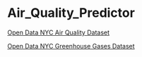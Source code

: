 # Air_Quality_Predictor


[Open Data NYC Air Quality Dataset](https://data.cityofnewyork.us/Environment/Air-Quality/c3uy-2p5r/about_data)

[Open Data NYC Greenhouse Gases Dataset](https://data.cityofnewyork.us/Environment/NYC-Greenhouse-Gas-Emissions-Inventory/wq7q-htne/about_data)
